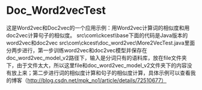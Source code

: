 # Doc_Word2vecTest
这是Word2vec和Doc2vec的一个应用示例：用Word2vec计算词的相似度和用doc2vec计算句子的相似度。
src\com\ckcest\base下面的代码是Java版本的word2vec和doc2vec
src\com\ckcest\doc_word2vec\More2VecTest.java里面分两步进行，第一步训练word2vec和doc2vec模型并保存在doc_word2vec_model_v2路径下，输入是分词只有的语料库，放在file文件夹下，由于文件太大，所以这里file和doc_word2vec_model_v2文件夹下的内容没有放上来；第二步进行词的相似度计算和句子的相似度计算，具体示例可以查看我的博客（http://blog.csdn.net/mpk_no1/article/details/72510677）
